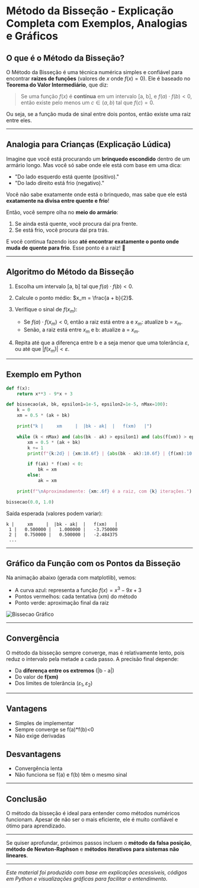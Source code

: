 # Método da Bisseção - Explicação Completa com Exemplos, Analogias e Gráficos

## O que é o Método da Bisseção?

O Método da Bisseção é uma técnica numérica simples e confiável para encontrar **raízes de funções** (valores de $x$ onde $f(x) = 0$). Ele é baseado no **Teorema do Valor Intermediário**, que diz:

> Se uma função $f(x)$ é **contínua** em um intervalo \[a, b], e $f(a) \cdot f(b) < 0$, então existe pelo menos um $c \in (a, b)$ tal que $f(c) = 0$.

Ou seja, se a função muda de sinal entre dois pontos, então existe uma raiz entre eles.

---

## Analogia para Crianças (Explicação Lúdica)

Imagine que você está procurando um **brinquedo escondido** dentro de um armário longo. Mas você só sabe onde ele está com base em uma dica:

* "Do lado esquerdo está quente (positivo)."
* "Do lado direito está frio (negativo)."

Você não sabe exatamente onde está o brinquedo, mas sabe que ele está **exatamente na divisa entre quente e frio**!

Então, você sempre olha no **meio do armário**:

1. Se ainda está quente, você procura daí pra frente.
2. Se está frio, você procura daí pra trás.

E você continua fazendo isso **até encontrar exatamente o ponto onde muda de quente para frio**. Esse ponto é a raiz! 🎯

---

## Algoritmo do Método da Bisseção

1. Escolha um intervalo \[a, b] tal que $f(a) \cdot f(b) < 0$.
2. Calcule o ponto médio: $x_m = \frac{a + b}{2}$.
3. Verifique o sinal de $f(x_m)$:

   * Se $f(a) \cdot f(x_m) < 0$, então a raiz está entre a e $x_m$: atualize b = $x_m$.
   * Senão, a raiz está entre $x_m$ e b: atualize a = $x_m$.
4. Repita até que a diferença entre b e a seja menor que uma tolerância $\varepsilon$, ou até que $|f(x_m)| < \varepsilon$.

---

## Exemplo em Python

```python
def f(x):
    return x**3 - 9*x + 3

def bissecao(ak, bk, epsilon1=1e-5, epsilon2=1e-5, nMax=100):
    k = 0
    xm = 0.5 * (ak + bk)

    print("k |     xm     |  |bk - ak|  |   f(xm)   |")

    while (k < nMax) and (abs(bk - ak) > epsilon1) and (abs(f(xm)) > epsilon2):
        xm = 0.5 * (ak + bk)
        k += 1
        print(f"{k:2d} | {xm:10.6f} | {abs(bk - ak):10.6f} | {f(xm):10.6f}")

        if f(ak) * f(xm) < 0:
            bk = xm
        else:
            ak = xm

    print(f"\nAproximadamente: {xm:.6f} é a raiz, com {k} iterações.")

bissecao(0.0, 1.0)
```

Saída esperada (valores podem variar):

```
k |     xm     |  |bk - ak|  |   f(xm)   |
 1 |   0.500000 |   1.000000 |   -3.750000
 2 |   0.750000 |   0.500000 |   -2.484375
 ...
```

---

## Gráfico da Função com os Pontos da Bisseção

Na animação abaixo (gerada com matplotlib), vemos:

* A curva azul: representa a função $f(x) = x^3 - 9x + 3$
* Pontos vermelhos: cada tentativa (xm) do método
* Ponto verde: aproximação final da raiz

![Bissecao Gráfico](bissecao_plot.png)

---

## Convergência

O método da bisseção sempre converge, mas é relativamente lento, pois reduz o intervalo pela metade a cada passo. A precisão final depende:

* Da **diferença entre os extremos** (|b - a|)
* Do valor de **f(xm)**
* Dos limites de tolerância ($\varepsilon_1, \varepsilon_2$)

---

## Vantagens

* Simples de implementar
* Sempre converge se f(a)\*f(b)<0
* Não exige derivadas

## Desvantagens

* Convergência lenta
* Não funciona se f(a) e f(b) têm o mesmo sinal

---

## Conclusão

O método da bisseção é ideal para entender como métodos numéricos funcionam. Apesar de não ser o mais eficiente, ele é muito confiável e ótimo para aprendizado.

---

Se quiser aprofundar, próximos passos incluem o **método da falsa posição**, **método de Newton-Raphson** e **métodos iterativos para sistemas não lineares**.

---

*Este material foi produzido com base em explicações acessíveis, códigos em Python e visualizações gráficas para facilitar o entendimento.*
